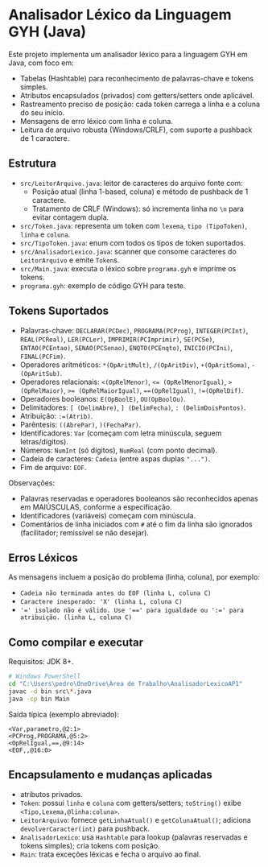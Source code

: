 # Analisador Léxico da Linguagem GYH (Java)

Este projeto implementa um analisador léxico para a linguagem GYH em Java, com foco em:

- Tabelas (Hashtable) para reconhecimento de palavras-chave e tokens simples.
- Atributos encapsulados (privados) com getters/setters onde aplicável.
- Rastreamento preciso de posição: cada token carrega a linha e a coluna do seu início.
- Mensagens de erro léxico com linha e coluna.
- Leitura de arquivo robusta (Windows/CRLF), com suporte a pushback de 1 caractere.

## Estrutura

- `src/LeitorArquivo.java`: leitor de caracteres do arquivo fonte com:
  - Posição atual (linha 1-based, coluna) e método de pushback de 1 caractere.
  - Tratamento de CRLF (Windows): só incrementa linha no `\n` para evitar contagem dupla.
- `src/Token.java`: representa um token com `lexema`, `tipo (TipoToken)`, `linha` e `coluna`.
- `src/TipoToken.java`: enum com todos os tipos de token suportados.
- `src/AnalisadorLexico.java`: scanner que consome caracteres do `LeitorArquivo` e emite `Token`s.
- `src/Main.java`: executa o léxico sobre `programa.gyh` e imprime os tokens.
- `programa.gyh`: exemplo de código GYH para teste.

## Tokens Suportados

- Palavras-chave: `DECLARAR(PCDec)`, `PROGRAMA(PCProg)`, `INTEGER(PCInt)`, `REAL(PCReal)`, `LER(PCLer)`, `IMPRIMIR(PCImprimir)`, `SE(PCSe)`, `ENTAO(PCEntao)`, `SENAO(PCSenao)`, `ENQTO(PCEnqto)`, `INICIO(PCIni)`, `FINAL(PCFim)`.
- Operadores aritméticos: `*(OpAritMult)`, `/(OpAritDiv)`, `+(OpAritSoma)`, `-(OpAritSub)`.
- Operadores relacionais: `<(OpRelMenor)`, `<= (OpRelMenorIgual)`, `>(OpRelMaior)`, `>= (OpRelMaiorIgual)`, `==(OpRelIgual)`, `!=(OpRelDif)`.
- Operadores booleanos: `E(OpBoolE)`, `OU(OpBoolOu)`.
- Delimitadores: `[ (DelimAbre)`, `] (DelimFecha)`, `: (DelimDoisPontos)`.
- Atribuição: `:=(Atrib)`.
- Parêntesis: `((AbrePar)`, `)(FechaPar)`.
- Identificadores: `Var` (começam com letra minúscula, seguem letras/dígitos).
- Números: `NumInt` (só dígitos), `NumReal` (com ponto decimal).
- Cadeia de caracteres: `Cadeia` (entre aspas duplas `"...")`.
- Fim de arquivo: `EOF`.

Observações:
- Palavras reservadas e operadores booleanos são reconhecidos apenas em MAIÚSCULAS, conforme a especificação.
- Identificadores (variáveis) começam com minúscula.
- Comentários de linha iniciados com `#` até o fim da linha são ignorados (facilitador; remissível se não desejar).

## Erros Léxicos

As mensagens incluem a posição do problema (linha, coluna), por exemplo:

- `Cadeia não terminada antes do EOF (linha L, coluna C)`
- `Caractere inesperado: 'X' (linha L, coluna C)`
- `'=' isolado não é válido. Use '==' para igualdade ou ':=' para atribuição. (linha L, coluna C)`

## Como compilar e executar

Requisitos: JDK 8+.

```bash
# Windows PowerShell
cd "C:\Users\pedro\OneDrive\Área de Trabalho\AnalisadorLexicoAP1"
javac -d bin src\*.java
java -cp bin Main
```

Saída típica (exemplo abreviado):

```
<Var,parametro,@2:1>
<PCProg,PROGRAMA,@5:2>
<OpRelIgual,==,@9:14>
<EOF,,@16:0>
```

## Encapsulamento e mudanças aplicadas

-   atributos privados.
- `Token`: possui `linha` e `coluna` com getters/setters; `toString()` exibe `<Tipo,Lexema,@linha:coluna>`.
- `LeitorArquivo`: fornece `getLinhaAtual()` e `getColunaAtual()`; adiciona `devolverCaracter(int)` para pushback.
- `AnalisadorLexico`: usa `Hashtable` para lookup (palavras reservadas e tokens simples); cria tokens com posição.
- `Main`: trata exceções léxicas e fecha o arquivo ao final.





